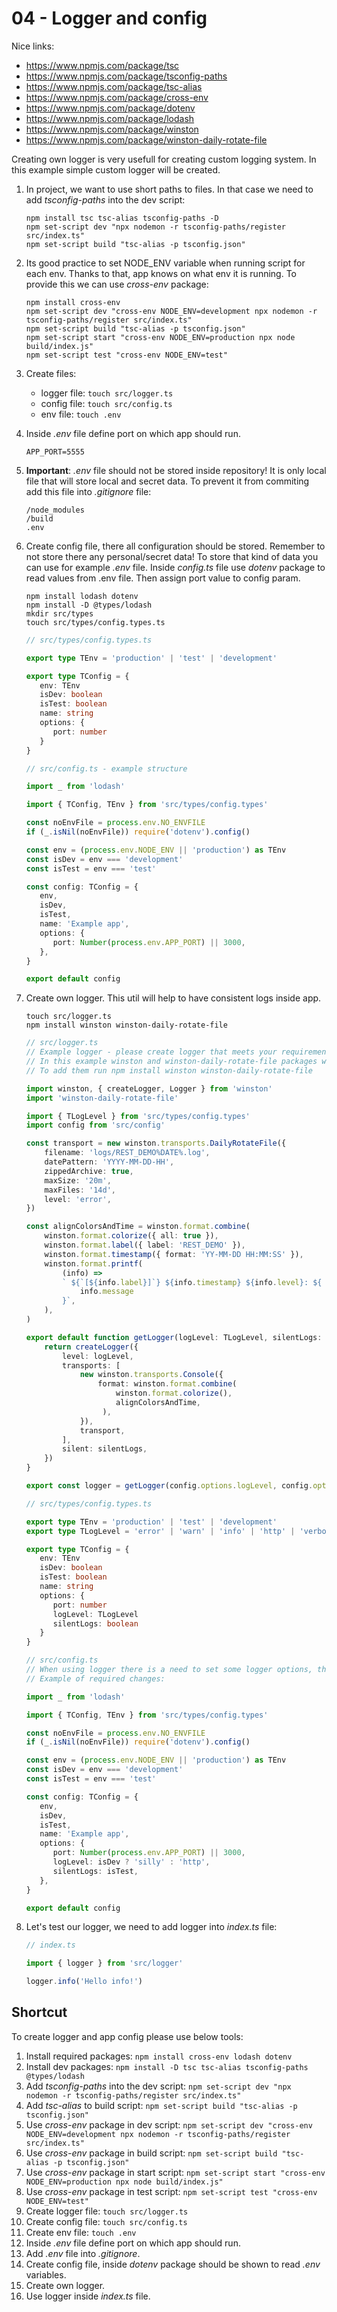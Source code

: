 # 04 - Logger and config

Nice links:
- https://www.npmjs.com/package/tsc
- https://www.npmjs.com/package/tsconfig-paths
- https://www.npmjs.com/package/tsc-alias
- https://www.npmjs.com/package/cross-env
- https://www.npmjs.com/package/dotenv
- https://www.npmjs.com/package/lodash
- https://www.npmjs.com/package/winston
- https://www.npmjs.com/package/winston-daily-rotate-file

Creating own logger is very usefull for creating custom logging system. In this example simple custom logger will be 
created.

1. In project, we want to use short paths to files. In that case we need to add _tsconfig-paths_ into the dev script:
    ```shell 
    npm install tsc tsc-alias tsconfig-paths -D
    npm set-script dev "npx nodemon -r tsconfig-paths/register src/index.ts"
    npm set-script build "tsc-alias -p tsconfig.json"   
    ```
   
2. Its good practice to set NODE_ENV variable when running script for each env. Thanks to that, app knows on what env it 
is running. To provide this we can use _cross-env_ package:

    ```shell 
    npm install cross-env
    npm set-script dev "cross-env NODE_ENV=development npx nodemon -r tsconfig-paths/register src/index.ts"
    npm set-script build "tsc-alias -p tsconfig.json"   
    npm set-script start "cross-env NODE_ENV=production npx node build/index.js"   
    npm set-script test "cross-env NODE_ENV=test"   
    ```

3. Create files:
   - logger file: `touch src/logger.ts`
   - config file: `touch src/config.ts`
   - env file: `touch .env`
   

4. Inside _.env_ file define port on which app should run.
   ```text .env
   APP_PORT=5555
   ```


5. **Important**: _.env_ file should not be stored inside repository! It is only local file that will store  local 
and secret data. To prevent it from commiting add this file into _.gitignore_ file:
    ```text .gitignore
    /node_modules
    /build
    .env
   ```

6. Create config file, there all configuration should be stored. Remember to not store there any personal/secret data!
To store that kind of data you can use for example _.env_ file. Inside _config.ts_ file use _dotenv_ package to read 
values from .env file. Then assign port value to config param.
   ```shell
   npm install lodash dotenv
   npm install -D @types/lodash
   mkdir src/types
   touch src/types/config.types.ts
   ```
   
   ```ts src/types/config.types.ts
   // src/types/config.types.ts
   
   export type TEnv = 'production' | 'test' | 'development'

   export type TConfig = {
      env: TEnv
      isDev: boolean
      isTest: boolean
      name: string
      options: {
         port: number
      }
   }
   ```

   ```ts src/config.ts
   // src/config.ts - example structure
   
   import _ from 'lodash'
   
   import { TConfig, TEnv } from 'src/types/config.types'
   
   const noEnvFile = process.env.NO_ENVFILE
   if (_.isNil(noEnvFile)) require('dotenv').config()
   
   const env = (process.env.NODE_ENV || 'production') as TEnv
   const isDev = env === 'development'
   const isTest = env === 'test'
   
   const config: TConfig = {
      env,
      isDev,
      isTest,
      name: 'Example app',
      options: {
         port: Number(process.env.APP_PORT) || 3000,
      },
   }

   export default config
   ```

7. Create own logger. This util will help to have consistent logs inside app.

    ```shell
    touch src/logger.ts
    npm install winston winston-daily-rotate-file
    ```

    ```ts src/logger.ts
    // src/logger.ts
    // Example logger - please create logger that meets your requirements
    // In this example winston and winston-daily-rotate-file packages will be used
    // To add them run npm install winston winston-daily-rotate-file 

    import winston, { createLogger, Logger } from 'winston'
    import 'winston-daily-rotate-file'

    import { TLogLevel } from 'src/types/config.types'
    import config from 'src/config'

    const transport = new winston.transports.DailyRotateFile({
        filename: 'logs/REST_DEMO%DATE%.log',
        datePattern: 'YYYY-MM-DD-HH',
        zippedArchive: true,
        maxSize: '20m',
        maxFiles: '14d',
        level: 'error',
    })

    const alignColorsAndTime = winston.format.combine(
        winston.format.colorize({ all: true }),
        winston.format.label({ label: 'REST_DEMO' }),
        winston.format.timestamp({ format: 'YY-MM-DD HH:MM:SS' }),
        winston.format.printf(
            (info) =>
            ` ${`[${info.label}]`} ${info.timestamp} ${info.level}: ${
                info.message
            }`,
        ),
    )

    export default function getLogger(logLevel: TLogLevel, silentLogs: boolean): Logger {
        return createLogger({
            level: logLevel,
            transports: [
                new winston.transports.Console({
                    format: winston.format.combine(
                        winston.format.colorize(),
                        alignColorsAndTime,
                     ),
                }),
                transport,
            ],
            silent: silentLogs,
        })
    }

    export const logger = getLogger(config.options.logLevel, config.options.silentLogs)
    ```
   
   ```ts src/types/config.types.ts
   // src/types/config.types.ts
   
   export type TEnv = 'production' | 'test' | 'development'
   export type TLogLevel = 'error' | 'warn' | 'info' | 'http' | 'verbose' | 'debug' | 'silly'

   export type TConfig = {
      env: TEnv
      isDev: boolean
      isTest: boolean
      name: string
      options: {
         port: number
         logLevel: TLogLevel
         silentLogs: boolean
      }
   }
   ```
   
   ```ts src/config.ts
   // src/config.ts
   // When using logger there is a need to set some logger options, this may be done inside config file. 
   // Example of required changes:

   import _ from 'lodash'

   import { TConfig, TEnv } from 'src/types/config.types'

   const noEnvFile = process.env.NO_ENVFILE
   if (_.isNil(noEnvFile)) require('dotenv').config()

   const env = (process.env.NODE_ENV || 'production') as TEnv
   const isDev = env === 'development'
   const isTest = env === 'test'

   const config: TConfig = {
      env,
      isDev,
      isTest,
      name: 'Example app',
      options: {
         port: Number(process.env.APP_PORT) || 3000,
         logLevel: isDev ? 'silly' : 'http',
         silentLogs: isTest,
      },
   }

   export default config
   ```

8. Let's test our logger, we need to add logger into _index.ts_ file:
   ```ts index.ts
   // index.ts
   
   import { logger } from 'src/logger'

   logger.info('Hello info!')
   ```

## Shortcut

To create logger and app config please use below tools:

1. Install required packages: `npm install cross-env lodash dotenv`
2. Install dev packages: `npm install -D tsc tsc-alias tsconfig-paths @types/lodash`
3. Add _tsconfig-paths_ into the dev script: `npm set-script dev "npx nodemon -r tsconfig-paths/register src/index.ts"`
4. Add _tsc-alias_ to build script: `npm set-script build "tsc-alias -p tsconfig.json"`
5. Use _cross-env_ package in dev script: `npm set-script dev "cross-env NODE_ENV=development npx nodemon -r tsconfig-paths/register src/index.ts"`
6. Use _cross-env_ package in build script: `npm set-script build "tsc-alias -p tsconfig.json"`
7. Use _cross-env_ package in start script: `npm set-script start "cross-env NODE_ENV=production npx node build/index.js"`
8. Use _cross-env_ package in test script: `npm set-script test "cross-env NODE_ENV=test"`
9. Create logger file: `touch src/logger.ts`
10. Create config file: `touch src/config.ts`
11. Create env file: `touch .env`
12. Inside _.env_ file define port on which app should run.
13. Add _.env_ file into _.gitignore_.
14. Create config file, inside _dotenv_ package should be shown to read _.env_ variables.
15. Create own logger. 
16. Use logger inside _index.ts_ file.
